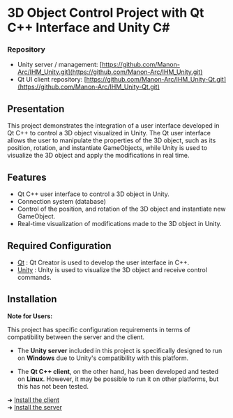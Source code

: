 # 3D Object Control Project with Qt C++ Interface and Unity C#

### Repository

- Unity server / management: [https://github.com/Manon-Arc/IHM_Unity.git](https://github.com/Manon-Arc/IHM_Unity.git)
- Qt UI client repository: [https://github.com/Manon-Arc/IHM_Unity-Qt.git](https://github.com/Manon-Arc/IHM_Unity-Qt.git)

## Presentation
This project demonstrates the integration of a user interface developed in Qt C++ to control a 3D object visualized in Unity. The Qt user interface allows the user to manipulate the properties of the 3D object, such as its position, rotation, and instantiate GameObjects, while Unity is used to visualize the 3D object and apply the modifications in real time.

## Features

- Qt C++ user interface to control a 3D object in Unity.
- Connection system (database)
- Control of the position, and rotation of the 3D object and instantiate new GameObject.
- Real-time visualization of modifications made to the 3D object in Unity.

## Required Configuration

- [Qt](https://www.qt.io/download) : Qt Creator is used to develop the user interface in C++.
- [Unity](https://unity.com/) : Unity is used to visualize the 3D object and receive control commands.

## Installation

**Note for Users:**

This project has specific configuration requirements in terms of compatibility between the server and the client.

- The **Unity server** included in this project is specifically designed to run on **Windows** due to Unity's compatibility with this platform.

- The **Qt C++ client**, on the other hand, has been developed and tested on **Linux**. However, it may be possible to run it on other platforms, but this has not been tested.

➜ [Install the client](https://github.com/Manon-Arc/IHM_Unity-Qt.git)  <br>
➜ [Install the server](https://github.com/Manon-Arc/IHM_Unity.git)
